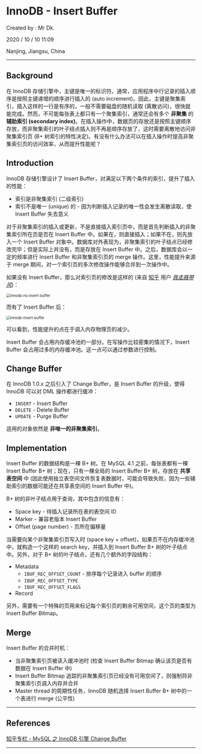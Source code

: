 # InnoDB - Insert Buffer

Created by : Mr Dk.

2020 / 10 / 10 11:09

Nanjing, Jiangsu, China

---

## Background

在 InnoDB 存储引擎中，主键是唯一的标识符。通常，应用程序中行记录的插入顺序是按照主键递增的顺序进行插入的 (auto increment)。因此，主键是聚集索引，插入这样的一行是有序的，一般不需要磁盘的随机读取 (离散访问)，很快就能完成。然而，不可能每张表上都只有一个聚集索引，通常还会有多个 **非聚集** 的 **辅助索引 (secondary index)**。在插入操作中，数据页的存放还是按照主键顺序存放，而非聚集索引的叶子结点插入则不再是顺序存放了，这时需要离散地访问非聚集索引页 (B+ 树索引的特性决定)。有没有什么办法可以在插入操作时提高非聚集索引页的访问效率，从而提升性能呢？

## Introduction

InnoDB 存储引擎设计了 Insert Buffer，对满足以下两个条件的索引，提升了插入的性能：

* 索引是非聚集索引 (二级索引)
* 索引不是唯一 (unique) 的 - 因为判断插入记录的唯一性会发生离散读取，使 Insert Buffer 失去意义

对于非聚集索引的插入或更新，不是直接插入索引页中，而是首先判断插入的非聚集索引所在页是否在 Insert Buffer 中。如果在，则直接插入；如果不在，则先放入一个 Insert Buffer 对象中。数据库对外表现为，非聚集索引的叶子结点已经修改完毕；但是实际上并没有，而是存放在 Insert Buffer 中。之后，数据库会以一定的频率进行 Insert Buffer 和非聚集索引页的 merge 操作。这里，性能提升来源于 merge 期间，对一个索引页的多次修改操作能够合并到一次操作中。

如果没有 Insert Buffer，那么对索引页的修改是这样的 (来自 [知乎](https://www.zhihu.com/) 用户 [*我走路带风*](https://www.zhihu.com/people/yizhi-lin-yuan))：

<img src="../img/innodb-no-insert-buffer.png" alt="innodb-no-insert-buffer" style="zoom: 67%;" />

而有了 Insert Buffer 后：

<img src="../img/innodb-insert-buffer.png" alt="innodb-insert-buffer" style="zoom:67%;" />

可以看到，性能提升的点在于调入内存物理页的减少。

Insert Buffer 会占用内存缓冲池的一部分。在写操作比较密集的情况下，Insert Buffer 会占用过多的内存缓冲池。这一点可以通过参数进行控制。

## Change Buffer

在 InnoDB 1.0.x 之后引入了 Change Buffer，是 Insert Buffer 的升级，使得 InnoDB 可以对 DML 操作都进行缓冲：

* `INSERT` - Insert Buffer
* `DELETE` - Delete Buffer
* `UPDATE` - Purge Buffer

适用的对象依然是 **非唯一的非聚集索引**。

## Implementation

Insert Buffer 的数据结构是一棵 B+ 树。在 MySQL 4.1 之前，每张表都有一棵 Insert Buffer B+ 树；现在，只有一棵全局的 Insert Buffer B+ 树，存放在 **共享表空间** 中 (因此使用独立表空间文件恢复表数据时，可能会导致失败，因为一些辅助索引的数据可能还在共享表空间的 Insert Buffer 中)。

B+ 树的非叶子结点用于查询，其中包含的信息有：

* Space key - 待插入记录所在表的表空间 ID
* Marker - 兼容老版本 Insert Buffer
* Offset (page number) - 页所在偏移量

当需要向某个非聚集索引页写入时 (space key + offset)，如果页不在内存缓冲池中，就构造一个这样的 search key，并插入到 Insert Buffer B+ 树的叶子结点中。另外，对于 B+ 树的叶子结点，还有几个额外的字段结构：

* Metadata
  * `IBUF_REC_OFFSET_COUNT` - 排序每个记录进入 buffer 的顺序
  * `IBUF_REC_OFFSET_TYPE`
  * `IBUF_REC_OFFSET_FLAGS`
* Record

另外，需要有一个特殊的页用来标记每个索引页的剩余可用空间，这个页的类型为 Insert Buffer Bitmap。

## Merge

Insert Buffer 的合并时机：

* 当非聚集索引页被读入缓冲池时 (检查 Insert Buffer Bitmap 确认该页是否有数据在 Insert Buffer 中)
* Insert Buffer Bitmap 追踪的非聚集索引页已经没有可用空间了，则强制将非聚集索引页调入内存并合并
* Master thread 的周期性任务，InnoDB 随机选择 Insert Buffer B+ 树中的一个表进行 merge (公平性)

---

## References

[知乎专栏 - MySQL 之 InnoDB 引擎 Change Buffer](https://zhuanlan.zhihu.com/p/63348794)

---

